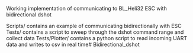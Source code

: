 Working implementation of communicating to BL_Heli32 ESC with bidirectional dshot

Scripts/ contains an example of communicating bidirectionally with ESC
Tests/ contains a script to sweep through the dshot command range and collect data 
Tests/Plotter/ contains a python script to read incoming UART data and writes to csv in real time# Bidirectional_dshot
